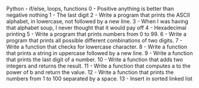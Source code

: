 Python - if/else, loops, functions
0 - Positive anything is better than negative nothing
1 - The last digit
2 - Write a program that prints the ASCII alphabet, in lowercase, not followed by a new line.
3 - When I was having that alphabet soup, I never thought that it would pay off
4 - Hexadecimal printing
5 - Write a program that prints numbers from 0 to 99.
6 - Write a program that prints all possible different combinations of two digits.
7 - Write a function that checks for lowercase character.
8 - Write a function that prints a string in uppercase followed by a new line.
9 - Write a function that prints the last digit of a number.
10 - Write a function that adds two integers and returns the result.
11 - Write a function that computes a to the power of b and return the value.
12 - Write a function that prints the numbers from 1 to 100 separated by a space.
13 - Insert in sorted linked list
